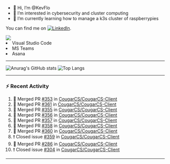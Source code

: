 - 👋 Hi, I’m @KevFlo
- 👀 I’m interested in cybersecurity and cluster computing
- 🌱 I’m currently learning how to manage a k3s cluster of raspberrypies


You can find me on [![LinkedIn][3.2]][3].

<!-- Icons -->

[3.2]: https://i.imgur.com/IwuydvD.png (LinkedIn icon without padding)

<!-- Links to your social media accounts -->

[3]: https://www.linkedin.com/in/flores-kevin/


<a>
    <img src="https://img.shields.io/badge/-Commonly%20Used%20Tools-lightgrey ">
    <li>Visual Studio Code</li> <li>MS Teams</li> <li>Asana</li>
</a>



---

![Anurag's GitHub stats](https://github-readme-stats-kevflo.vercel.app/api?username=KevFlo&count_private=true&hide=stars&show_icons=true&theme=nord)
![Top Langs](https://github-readme-stats-kevflo.vercel.app/api/top-langs/?username=KevFlo&langs_count=5&show_icons=true&theme=nord)

---

### :zap: Recent Activity

<!--START_SECTION:activity-->
1. 🎉 Merged PR [#353](https://github.com/CougarCS/CougarCS-Client/pull/353) in [CougarCS/CougarCS-Client](https://github.com/CougarCS/CougarCS-Client)
2. 🎉 Merged PR [#361](https://github.com/CougarCS/CougarCS-Client/pull/361) in [CougarCS/CougarCS-Client](https://github.com/CougarCS/CougarCS-Client)
3. 🎉 Merged PR [#355](https://github.com/CougarCS/CougarCS-Client/pull/355) in [CougarCS/CougarCS-Client](https://github.com/CougarCS/CougarCS-Client)
4. 🎉 Merged PR [#356](https://github.com/CougarCS/CougarCS-Client/pull/356) in [CougarCS/CougarCS-Client](https://github.com/CougarCS/CougarCS-Client)
5. 🎉 Merged PR [#357](https://github.com/CougarCS/CougarCS-Client/pull/357) in [CougarCS/CougarCS-Client](https://github.com/CougarCS/CougarCS-Client)
6. 🎉 Merged PR [#358](https://github.com/CougarCS/CougarCS-Client/pull/358) in [CougarCS/CougarCS-Client](https://github.com/CougarCS/CougarCS-Client)
7. 🎉 Merged PR [#360](https://github.com/CougarCS/CougarCS-Client/pull/360) in [CougarCS/CougarCS-Client](https://github.com/CougarCS/CougarCS-Client)
8. ❗️ Closed issue [#359](https://github.com/CougarCS/CougarCS-Client/issues/359) in [CougarCS/CougarCS-Client](https://github.com/CougarCS/CougarCS-Client)
9. 🎉 Merged PR [#286](https://github.com/CougarCS/CougarCS-Client/pull/286) in [CougarCS/CougarCS-Client](https://github.com/CougarCS/CougarCS-Client)
10. ❗️ Closed issue [#304](https://github.com/CougarCS/CougarCS-Client/issues/304) in [CougarCS/CougarCS-Client](https://github.com/CougarCS/CougarCS-Client)
<!--END_SECTION:activity-->

---
<!---
KevFlo/KevFlo is a ✨ special ✨ repository because its `README.md` (this file) appears on your GitHub profile.
You can click the Preview link to take a look at your changes.
--->

